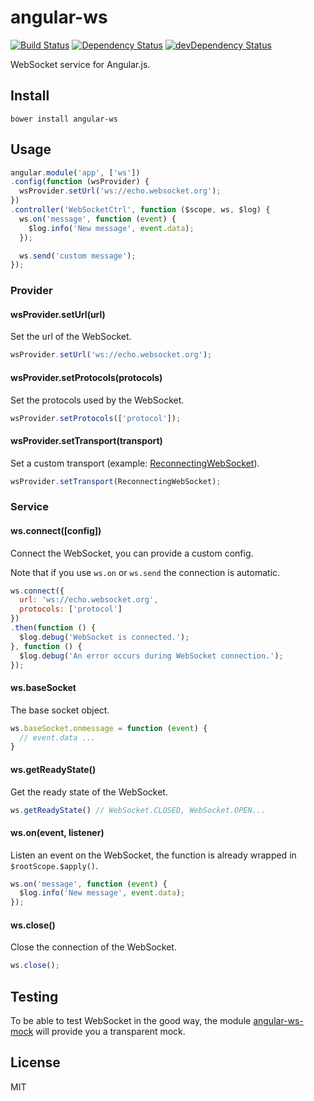 # angular-ws
[![Build Status](https://travis-ci.org/neoziro/angular-ws.svg?branch=master)](https://travis-ci.org/neoziro/angular-ws)
[![Dependency Status](https://david-dm.org/neoziro/angular-ws.svg?theme=shields.io)](https://david-dm.org/neoziro/angular-ws)
[![devDependency Status](https://david-dm.org/neoziro/angular-ws/dev-status.svg?theme=shields.io)](https://david-dm.org/neoziro/angular-ws#info=devDependencies)

WebSocket service for Angular.js.

## Install

```
bower install angular-ws
```

## Usage

```js
angular.module('app', ['ws'])
.config(function (wsProvider) {
  wsProvider.setUrl('ws://echo.websocket.org');
})
.controller('WebSocketCtrl', function ($scope, ws, $log) {
  ws.on('message', function (event) {
    $log.info('New message', event.data);
  });

  ws.send('custom message');
});
```

### Provider

#### wsProvider.setUrl(url)

Set the url of the WebSocket.

```js
wsProvider.setUrl('ws://echo.websocket.org');
```

#### wsProvider.setProtocols(protocols)

Set the protocols used by the WebSocket.

```js
wsProvider.setProtocols(['protocol']);
```

#### wsProvider.setTransport(transport)

Set a custom transport (example: [ReconnectingWebSocket](https://github.com/joewalnes/reconnecting-websocket)).

```js
wsProvider.setTransport(ReconnectingWebSocket);
```

### Service

#### ws.connect([config])

Connect the WebSocket, you can provide a custom config.

Note that if you use `ws.on` or `ws.send` the connection is automatic.

```js
ws.connect({
  url: 'ws://echo.websocket.org',
  protocols: ['protocol']
})
.then(function () {
  $log.debug('WebSocket is connected.');
}, function () {
  $log.debug('An error occurs during WebSocket connection.');
});
```

#### ws.baseSocket

The base socket object.

```js
ws.baseSocket.onmessage = function (event) {
  // event.data ...
}
```

#### ws.getReadyState()

Get the ready state of the WebSocket.

```js
ws.getReadyState() // WebSocket.CLOSED, WebSocket.OPEN...
```

#### ws.on(event, listener)

Listen an event on the WebSocket, the function is already wrapped in `$rootScope.$apply()`.

```js
ws.on('message', function (event) {
  $log.info('New message', event.data);
});
```

#### ws.close()

Close the connection of the WebSocket.

```js
ws.close();
```

## Testing

To be able to test WebSocket in the good way, the module [angular-ws-mock](https://github.com/neoziro/angular-ws-mock) will provide you a transparent mock.

## License

MIT